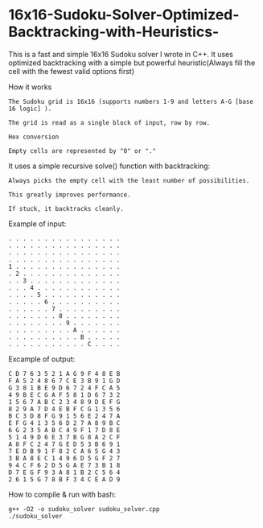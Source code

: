 # 16x16-Sudoku-Solver-Optimized-Backtracking-with-Heuristics-
This is a fast and simple 16x16 Sudoku solver I wrote in C++. It uses optimized backtracking with a simple but powerful heuristic(Always fill the cell with the fewest valid options first)

How it works

    The Sudoku grid is 16x16 (supports numbers 1-9 and letters A-G [base 16 logic] ).

    The grid is read as a single block of input, row by row.

    Hex conversion

    Empty cells are represented by "0" or "."
    
    
It uses a simple recursive solve() function with backtracking:

    Always picks the empty cell with the least number of possibilities.

    This greatly improves performance.

    If stuck, it backtracks cleanly.

Example of input:  

    . . . . . . . . . . . . . . . .
    . . . . . . . . . . . . . . . .
    . . . . . . . . . . . . . . . .
    . . . . . . . . . . . . . . . .
    1 . . . . . . . . . . . . . . .
    . 2 . . . . . . . . . . . . . .
    . . 3 . . . . . . . . . . . . .
    . . . 4 . . . . . . . . . . . .
    . . . . 5 . . . . . . . . . . .
    . . . . . 6 . . . . . . . . . .
    . . . . . . 7 . . . . . . . . .
    . . . . . . . 8 . . . . . . . .
    . . . . . . . . 9 . . . . . . .
    . . . . . . . . . A . . . . . .
    . . . . . . . . . . B . . . . .
    . . . . . . . . . . . C . . . .  

Excample of output:

    C D 7 6 3 5 2 1 A G 9 F 4 8 E B 
    F A 5 2 4 8 6 7 C E 3 B 9 1 G D 
    G 3 8 1 B E 9 D 6 7 2 4 F C A 5 
    4 9 B E C G A F 5 8 1 D 6 7 3 2 
    1 5 6 7 A B C 2 3 4 8 9 D E F G 
    8 2 9 A 7 D 4 E B F C G 1 3 5 6 
    B C 3 D 8 F G 9 1 5 6 E 2 4 7 A 
    E F G 4 1 3 5 6 D 2 7 A 8 9 B C 
    6 G 2 3 5 A B C 4 9 F 1 7 D 8 E 
    5 1 4 9 D 6 E 3 7 B G 8 A 2 C F 
    A 8 F C 2 4 7 G E D 5 3 B 6 9 1 
    7 E D B 9 1 F 8 2 C A 6 5 G 4 3 
    3 B A 8 E C 1 4 9 6 D 5 G F 2 7 
    9 4 C F 6 2 D 5 G A E 7 3 B 1 8 
    D 7 E G F 9 3 A 8 1 B 2 C 5 6 4 
    2 6 1 5 G 7 8 B F 3 4 C E A D 9

How to compile & run with bash:

    g++ -O2 -o sudoku_solver sudoku_solver.cpp
    ./sudoku_solver  

    
